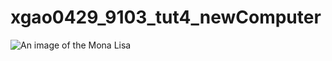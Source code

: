 # xgao0429_9103_tut4_newComputer
![An image of the Mona Lisa](assetsMona_Lisa_by_Leonardo_da_Vinci_500_x_700.jpg)